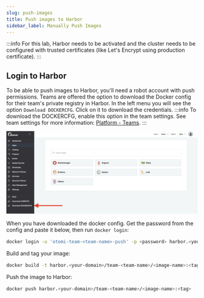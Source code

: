 ```yaml
---
slug: push-images
title: Push images to Harbor
sidebar_label: Manually Push Images
---
```


:::info
For this lab, Harbor needs to be activated and the cluster needs to be configured with trusted certificates (like Let's Encrypt using production certificate).
:::

## Login to Harbor

To be able to push images to Harbor, you'll need a robot account with push permissions. Teams are offered the option to download the Docker config for their team's private registry in Harbor. In the left menu you will see the option `Download DOCKERCFG`. Click on it to download the credentials.
:::info
To download the DOCKERCFG, enable this option in the team settings. See team settings for more information: [Platform - Teams](docs/for-ops/console/teams.md).
:::

![harbor-projects](../../img/download-dcfg.png)

When you have downloaded the docker config. Get the password from the config and paste it below, then run `docker login`:

```bash
docker login -u 'otomi-team-<team-name>-push' -p <password> harbor.<your-domain>
```

Build and tag your image:

```bash
docker build -t harbor.<your-domain>/team-<team-name>/<image-name>:<tag> <path to your Dockerfile>
```

Push the image to Harbor:

```bash
docker push harbor.<your-domain>/team-<team-name>/<image-name>:<tag>
```
